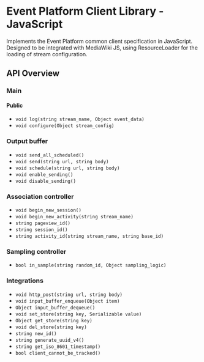 # Event Platform Client Library - JavaScript

Implements the Event Platform common client specification in
JavaScript. Designed to be integrated with MediaWiki JS, using
ResourceLoader for the loading of stream configuration.

## API Overview

### Main
#### Public
- `void log(string stream_name, Object event_data)`
- `void configure(Object stream_config)`

### Output buffer
- `void send_all_scheduled()`
- `void send(string url, string body)`
- `void schedule(string url, string body)`
- `void enable_sending()`
- `void disable_sending()`

### Association controller
- `void begin_new_session()`
- `void begin_new_activity(string stream_name)`
- `string pageview_id()`
- `string session_id()`
- `string activity_id(string stream_name, string base_id)`

### Sampling controller
- `bool in_sample(string random_id, Object sampling_logic)`

### Integrations 
- `void http_post(string url, string body)`
- `void input_buffer_enqueue(Object item)`
- `Object input_buffer_dequeue()`
- `void set_store(string key, Serializable value)`
- `Object get_store(string key)`
- `void del_store(string key)`
- `string new_id()`
- `string generate_uuid_v4()`
- `string get_iso_8601_timestamp()`
- `bool client_cannot_be_tracked()`
